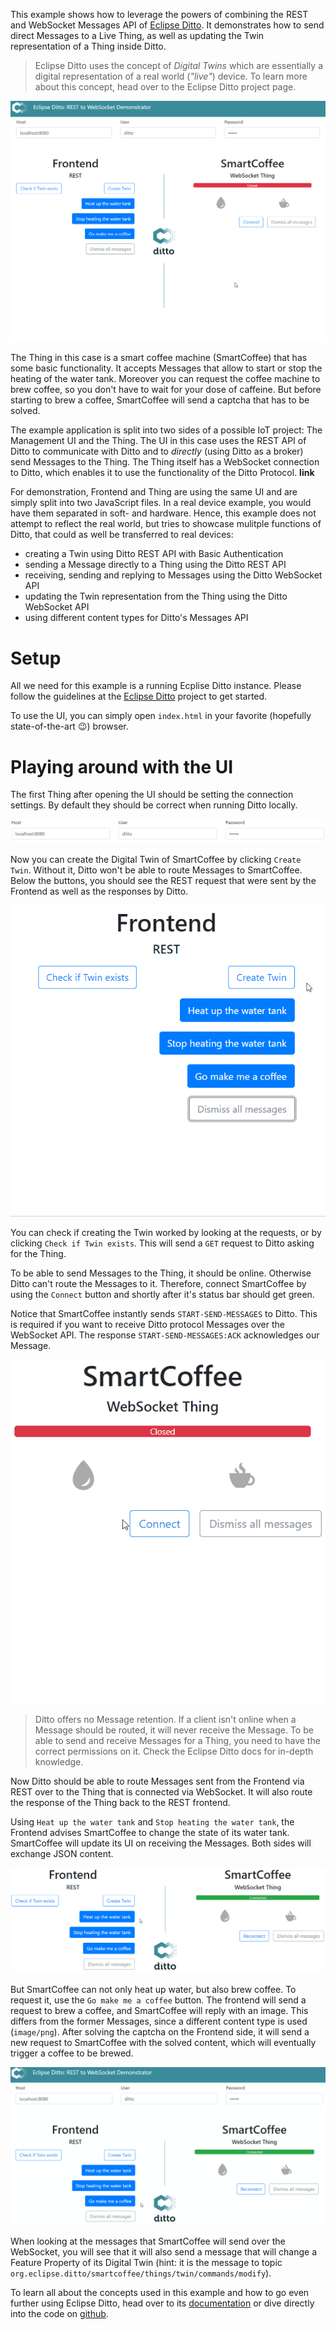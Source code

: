 This example shows how to leverage the powers of combining the REST and
WebSocket Messages API of [Eclipse Ditto](https://eclipse.org/ditto/).
It demonstrates how to send direct Messages to a Live Thing, as well as
updating the Twin representation of a Thing inside Ditto.

> Eclipse Ditto uses the concept of *Digital Twins* which are essentially
a digital representation of a real world (*"live"*) device. To learn
more about this concept, head over to the Eclipse Ditto project page.

![](docs/images/make-coffee.gif)

The Thing in this case is a smart coffee machine (SmartCoffee) that has
some basic functionality. It accepts Messages that allow to start or stop
the heating of the water tank. Moreover you can request the coffee
machine to brew coffee, so you don't have to wait for your dose of caffeine.
But before starting to brew a coffee, SmartCoffee will send a captcha
that has to be solved.

The example application is split into two sides of a possible IoT project:
The Management UI and the Thing. The UI in this case uses the REST API of Ditto
to communicate with Ditto and to *directly* (using Ditto as a broker) send Messages to the Thing.
The Thing itself has a WebSocket connection to Ditto, which enables it
to use the functionality of the Ditto Protocol. **link**

For demonstration, Frontend and Thing are using the same UI and are simply
split into two JavaScript files. In a real device example, you would have
them separated in soft- and hardware. Hence, this example does not attempt to
reflect the real world, but tries to showcase mulitple functions of Ditto,
that could as well be transferred to real devices:
* creating a Twin using Ditto REST API with Basic Authentication
* sending a Message directly to a Thing using the Ditto REST API
* receiving, sending and replying to Messages using the Ditto WebSocket API
* updating the Twin representation from the Thing using the Ditto WebSocket API
* using different content types for Ditto's Messages API

# Setup

All we need for this example is a running Ecplise Ditto instance.
Please follow the guidelines at the [Eclipse Ditto](https://github.com/eclipse/ditto#getting-started)
project to get started.

To use the UI, you can simply open `index.html` in your favorite (hopefully
 state-of-the-art :wink:) browser.

# Playing around with the UI

The first Thing after opening the UI should be setting the connection settings.
By default they should be correct when running Ditto locally.

![](docs/images/connection-settings.png)

Now you can create the Digital Twin of SmartCoffee by clicking `Create Twin`.
Without it, Ditto won't be able to route Messages to SmartCoffee. Below
the buttons, you should see the REST request that were sent by the Frontend
as well as the responses by Ditto.

<p></p>

![](docs/images/create-thing.gif)

<p></p>

You can check if creating the Twin worked by looking at the requests, or
by clicking `Check if Twin exists`. This will send a `GET` request
to Ditto asking for the Thing.

To be able to send Messages to the Thing, it should be online. Otherwise
Ditto can't route the Messages to it. Therefore, connect SmartCoffee by
using the `Connect` button and shortly after it's status bar should
get green.

Notice that SmartCoffee instantly sends `START-SEND-MESSAGES` to Ditto.
This is required if you want to receive Ditto protocol Messages over the
WebSocket API. The response `START-SEND-MESSAGES:ACK` acknowledges our
Message.

<p></p>

![](docs/images/connect-thing.gif)

<p></p>

>Ditto offers no Message retention. If a client isn't online when a Message
should be routed, it will never receive the Message. To be able to send and
receive Messages for a Thing, you need to have the correct permissions on it.
Check the Eclipse Ditto docs for in-depth knowledge.

Now Ditto should be able to route Messages sent from the Frontend via REST
over to the Thing that is connected via WebSocket. It will also route
the response of the Thing back to the REST frontend.

Using `Heat up the water tank` and `Stop heating the water tank`, the Frontend
advises SmartCoffee to change the state of its water tank. SmartCoffee
will update its UI on receiving the Messages. Both sides will exchange
JSON content.

<p></p>

![](docs/images/water-tank.gif)

<p></p>

But SmartCoffee can not only heat up water, but also brew coffee. To request
it, use the `Go make me a coffee` button. The frontend will send a request
to brew a coffee, and SmartCoffee will reply with an image. This differs
from the former Messages, since a different content type is used (`image/png`).
After solving the captcha on the Frontend side, it will send a new request
to SmartCoffee with the solved content, which will eventually trigger
a coffee to be brewed.

<p></p>

![](docs/images/only-coffee.gif)

<p></p>

When looking at the messages that SmartCoffee will send over the WebSocket,
you will see that it will also send a message that will change a Feature
Property of its Digital Twin (hint: it is the message to topic
`org.eclipse.ditto/smartcoffee/things/twin/commands/modify`).

To learn all about the concepts used in this example and how to go even
further using Eclipse Ditto, head over to its [documentation](https://eclipse.org/ditto/)
or dive directly into the code on [github](https://github.com/eclipse/ditto).
